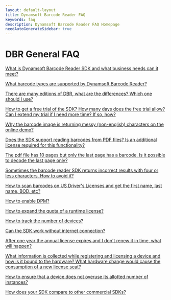 ```yaml
---
layout: default-layout
title: Dynamsoft Barcode Reader FAQ
keywords: faq
description: Dynamsoft Barcode Reader FAQ Homepage
needAutoGenerateSidebar: true
---
```


# DBR General FAQ

<a href="{{site.faq_general}}what-is-dbr.html" target="_blank">What is Dynamsoft Barcode Reader SDK and what business needs can it meet?</a>

<a href="{{site.faq_general}}supported-barcode-formats.html" target="_blank">What barcode types are supported by Dynamsoft Barcode Reader?</a>

<a href="{{site.faq_general}}different-editions-of-dbr.html" target="_blank">There are many editions of DBR, what are the differences? Which one should I use?</a>

<a href="{{site.faq_general}}dbr-free-trial.html" target="_blank">How to get a free trial of the SDK? How many days does the free trial allow? Can I extend my trial if I need more time? If so, how?</a>

<a href="{{site.faq_general}}non-english-characters.html" target="_blank">Why the barcode image is returning messy (non-english) characters on the online demo?</a>

<a href="{{site.faq_general}}dbr-supports-pdf.html" target="_blank">Does the SDK support reading barcodes from PDF files? Is an additional license required for this functionality?</a>

<a href="{{site.faq_general}}scan-specific-page.html" target="_blank">The pdf file has 10 pages but only the last page has a barcode. Is it possible to decode the last page only?</a>

<a href="{{site.faq_general}}avoid-incorrect-results.html" target="_blank">Sometimes the barcode reader SDK returns incorrect results with four or less characters. How to avoid it?</a>

<a href="{{site.faq_general}}scan-us-drivers-license.html" target="_blank">How to scan barcodes on US Driver's Licenses and get the first name, last name, BOD, etc?</a>

<a href="{{site.faq_general}}how-to-enable-dpm.html" target="_blank">How to enable DPM?</a>

<a href="{{site.faq_general}}expand-quota-for-runtime-license.html" target="_blank">How to expand the quota of a runtime license?</a>

<a href="{{site.faq_general}}track-license.html" target="_blank">How to track the number of devices?</a>

<a href="{{site.faq_general}}sdk-works-without-internet.html" target="_blank">Can the SDK work without internet connection?</a>

<a href="{{site.faq_general}}what-happens-if-license-expires.html" target="_blank">After one year the annual license expires and I don't renew it in time, what will happen?</a>

<a href="{{site.faq_general}}how-hardware-is-bind-to-license.html" target="_blank">What information is collected while registering and licensing a device and how is it bound to the hardware? What hardware change would cause the consumption of a new license seat?</a>

<a href="{{site.faq_general}}ensure-no-overuse.html" target="_blank">How to ensure that a device does not overuse its allotted number of instances?</a>

<a href="{{site.faq_general}}competitors-comparison.html" target="_blank">How does your SDK compare to other commercial SDKs?</a>